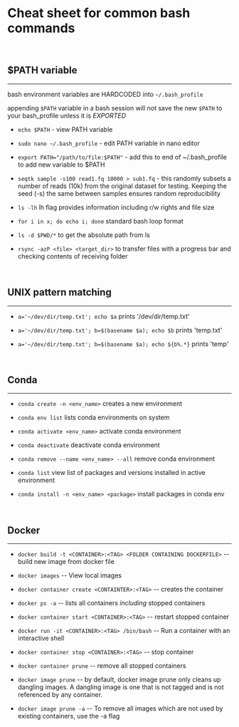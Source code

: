 Cheat sheet for common bash commands
===

</br>

## $PATH variable
***

bash environment variables are HARDCODED into `~/.bash_profile`

appending `$PATH` variable in a bash session will not save the new `$PATH` to your bash_profile unless it is *EXPORTED*


- `echo $PATH` - view PATH variable

- `sudo nano ~/.bash_profile` - edit PATH variable in nano editor

- `export PATH="/path/to/file:$PATH"` - add this to end of ~/.bash_profile to add new variable to $PATH

- `seqtk sample -s100 read1.fq 10000 > sub1.fq` - this randomly subsets a number of reads (10k) from the original dataset for testing. Keeping the seed (-s) the same between samples ensures random reproducibility

- `ls -lh` lh flag provides information including r/w rights and file size

- `for i in x; do echo i; done` standard bash loop format

- `ls -d $PWD/*` to get the absolute path from ls

- `rsync -azP <file> <target_dir>` to transfer files with a progress bar and checking contents of receiving folder

</br>

## UNIX pattern matching
***

- `a='~/dev/dir/temp.txt'; echo $a` prints '/dev/dir/temp.txt'

- `a='~/dev/dir/temp.txt'; b=$(basename $a); echo $b` prints 'temp.txt'

- `a='~/dev/dir/temp.txt'; b=$(basename $a); echo ${b%.*}` prints 'temp'

</br>

## Conda
***

- `conda create -n <env_name>` creates a new environment

- `conda env list` lists conda environments on system

- `conda activate <env_name>` activate conda environment

- `conda deactivate` deactivate conda environment

- `conda remove --name <env_name> --all` remove conda environment

- `conda list` view list of packages and versions installed in active environment

- `conda install -n <env_name> <package>` install packages in conda env

</br>

## Docker
***

- `docker build -t <CONTAINER>:<TAG> <FOLDER CONTAINING DOCKERFILE>` -- build new image from docker file

- `docker images` -- View local images

- `docker container create <CONTAINTER>:<TAG>` -- creates the container

- `docker ps -a` -- lists all containers *including* stopped containers

- `docker container start <CONTAINER>:<TAG>` -- restart stopped container

- `docker run -it <CONTAINER>:<TAG> /bin/bash` -- Run a container with an interactive shell

- `docker container stop <CONTAINER>:<TAG>` -- stop container

- `docker container prune` -- remove all stopped containers

- `docker image prune` -- by default, docker image prune only cleans up dangling images. A dangling image is one that is not tagged and is not referenced by any container.

- `docker image prune -a` -- To remove all images which are not used by existing containers, use the -a flag
